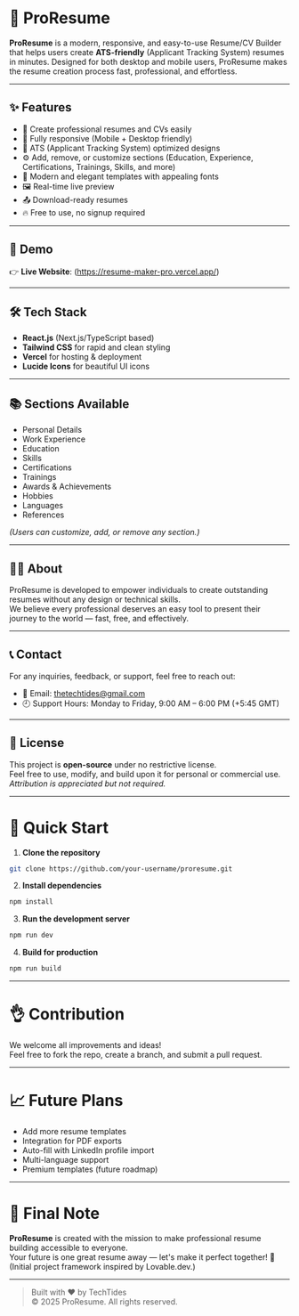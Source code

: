 # 📄 ProResume

**ProResume** is a modern, responsive, and easy-to-use Resume/CV Builder that helps users create **ATS-friendly** (Applicant Tracking System) resumes in minutes. Designed for both desktop and mobile users, ProResume makes the resume creation process fast, professional, and effortless.

---

## ✨ Features

- 📝 Create professional resumes and CVs easily
- 📱 Fully responsive (Mobile + Desktop friendly)
- 🎯 ATS (Applicant Tracking System) optimized designs
- ⚙️ Add, remove, or customize sections (Education, Experience, Certifications, Trainings, Skills, and more)
- 🎨 Modern and elegant templates with appealing fonts
- 🖼️ Real-time live preview
- 📤 Download-ready resumes
- 🔥 Free to use, no signup required

---

## 🚀 Demo

👉 **Live Website**: (https://resume-maker-pro.vercel.app/)  

---

## 🛠️ Tech Stack

- **React.js** (Next.js/TypeScript based)
- **Tailwind CSS** for rapid and clean styling
- **Vercel** for hosting & deployment
- **Lucide Icons** for beautiful UI icons

---

## 📚 Sections Available

- Personal Details
- Work Experience
- Education
- Skills
- Certifications
- Trainings
- Awards & Achievements
- Hobbies
- Languages
- References

*(Users can customize, add, or remove any section.)*

---

## 🧑‍💻 About

ProResume is developed to empower individuals to create outstanding resumes without any design or technical skills.  
We believe every professional deserves an easy tool to present their journey to the world — fast, free, and effectively.

---

## 📞 Contact

For any inquiries, feedback, or support, feel free to reach out:

- 📧 Email: thetechtides@gmail.com
- 🕘 Support Hours: Monday to Friday, 9:00 AM – 6:00 PM (+5:45 GMT)

---

## 📜 License

This project is **open-source** under no restrictive license.  
Feel free to use, modify, and build upon it for personal or commercial use.  
*Attribution is appreciated but not required.*

---

# 🚀 Quick Start

1. **Clone the repository**  
```bash
git clone https://github.com/your-username/proresume.git
```

2. **Install dependencies**  
```bash
npm install
```

3. **Run the development server**  
```bash
npm run dev
```

4. **Build for production**  
```bash
npm run build
```

---

# 👌 Contribution

We welcome all improvements and ideas!  
Feel free to fork the repo, create a branch, and submit a pull request.

---

# 📈 Future Plans

- Add more resume templates
- Integration for PDF exports
- Auto-fill with LinkedIn profile import
- Multi-language support
- Premium templates (future roadmap)

---

# 💬 Final Note

**ProResume** is created with the mission to make professional resume building accessible to everyone.  
Your future is one great resume away — let's make it perfect together! 🚀
(Initial project framework inspired by Lovable.dev.)

---

> Built with ❤️ by TechTides  
> © 2025 ProResume. All rights reserved.



